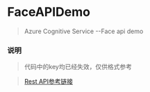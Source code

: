 # FaceAPIDemo
> Azure Cognitive Service --Face api demo
### 说明
> 代码中的key均已经失效，仅供格式参考

> [Rest API参考链接](https://dev.cognitive.azure.cn/docs/services/563879b61984550e40cbbe8d/operations/563879b61984550f30395236)
